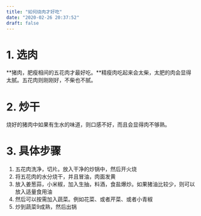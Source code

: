 ```yaml
---
title: "如何烧肉才好吃"
date: "2020-02-26 20:37:52"
draft: false
---
```


# 1. 选肉
**猪肉，肥瘦相间的五花肉才最好吃。**精瘦肉吃起来会太柴，太肥的肉会显得太腻。五花肉则刚刚好，不柴也不腻。


# 2. 炒干
烧好的猪肉中如果有生水的味道，则口感不好，而且会显得肉不够熟。


# 3. 具体步骤

1. 五花肉洗净，切片。放入干净的炒锅中，然后开火烧
2. 将五花肉的水分烧干，并且冒油，肉面发黄
3. 放入姜葱蒜，小米椒，加入生抽，料酒，食盐爆炒。如果猪油比较少，则可以放入适量食用油
4. 然后可以按需加入蔬菜。例如花菜、或者芹菜、或者小青椒
5. 炒到蔬菜9成熟，然后出锅


